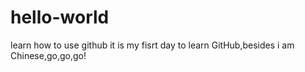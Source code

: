 # hello-world
learn how to use github
it is my fisrt day to learn GitHub,besides i am Chinese,go,go,go!
